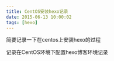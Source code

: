 ```yaml
---
title: CentOS安装hexo记录
date: 2015-06-13 10:00:02
tags: [hexo]
---
```

简要记录一下在centos上安装hexo的过程
<!--more-->
记录在CentOS环境下配置hexo博客环境记录
